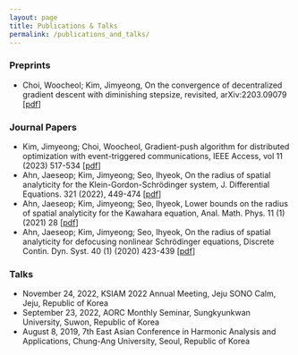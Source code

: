```yaml
---
layout: page
title: Publications & Talks
permalink: /publications_and_talks/
---
```


### Preprints
- Choi, Woocheol; Kim, Jimyeong, On the convergence of decentralized gradient descent with diminishing stepsize, revisited, arXiv:2203.09079 \[[pdf](https://arxiv.org/pdf/2203.09079.pdf)\] 


### Journal Papers
- Kim, Jimyeong; Choi, Woocheol, Gradient-push algorithm for distributed optimization with event-triggered communications, IEEE Access, vol 11 (2023) 517-534 \[[pdf](https://ieeexplore.ieee.org/document/10003196?source=authoralert)\]
- Ahn, Jaeseop; Kim, Jimyeong; Seo, Ihyeok, On the radius of spatial analyticity for the Klein-Gordon-Schrödinger system, J. Differential Equations. 321 (2022), 449-474 \[[pdf](https://www.sciencedirect.com/science/article/pii/S0022039622001966)\]
- Ahn, Jaeseop; Kim, Jimyeong; Seo, Ihyeok, Lower bounds on the radius of spatial analyticity for the Kawahara equation, Anal. Math. Phys. 11 (1) (2021) 28 \[[pdf](https://link.springer.com/article/10.1007/s13324-020-00447-3)\]
- Ahn, Jaeseop; Kim, Jimyeong; Seo, Ihyeok, On the radius of spatial analyticity for defocusing nonlinear Schrödinger equations, Discrete Contin. Dyn. Syst. 40 (1) (2020) 423-439 \[[pdf](https://www.aimsciences.org/article/doi/10.3934/dcds.2020016)\]

### Talks
- November 24, 2022, KSIAM 2022 Annual Meeting, Jeju SONO Calm, Jeju, Republic of Korea
- September 23, 2022, AORC Monthly Seminar, Sungkyunkwan University, Suwon, Republic of Korea
- August 8, 2019, 7th East Asian Conference in Harmonic Analysis and Applications, Chung-Ang University, Seoul, Republic of Korea
